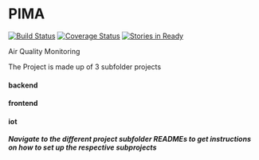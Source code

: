 # PIMA

[![Build Status](https://travis-ci.org/lubegamark/pima.svg?branch=master)](https://travis-ci.org/lubegamark/pima)
[![Coverage Status](https://coveralls.io/repos/github/lubegamark/pima/badge.svg?branch=master)](https://coveralls.io/github/lubegamark/pima?branch=master)
[![Stories in Ready](https://badge.waffle.io/lubegamark/pima.png?label=ready&title=Ready)](http://waffle.io/lubegamark/pima)

Air Quality Monitoring

The Project is made up of 3 subfolder projects

#### backend
#### frontend
#### iot

***Navigate to the different project subfolder READMEs to get instructions on how to set up the respective subprojects*** 